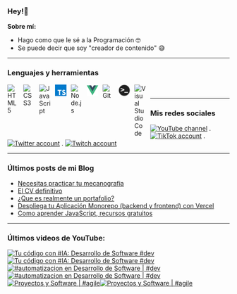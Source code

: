 ### Hey!👋
**Sobre mí:**
- Hago como que le sé a la Programación 🤓 
- Se puede decir que soy "creador de contenido" 😅

---
### Lenguajes y herramientas

<img align="left" alt="HTML5" width="26px" src="https://cdn.jsdelivr.net/gh/devicons/devicon/icons/html5/html5-original.svg" style="padding-right:10px;" />
<img align="left" alt="CSS3" width="26px" src="https://cdn.jsdelivr.net/gh/devicons/devicon/icons/css3/css3-original.svg" style="padding-right:10px;" />
<img align="left" alt="JavaScript" width="26px" src="https://cdn.jsdelivr.net/gh/devicons/devicon/icons/javascript/javascript-original.svg" style="padding-right:10px;" />
<img align="left" alt="Typescript" width="26px" src="https://raw.githubusercontent.com/github/explore/80688e429a7d4ef2fca1e82350fe8e3517d3494d/topics/typescript/typescript.png" style="padding-right:10px;" />
<img align="left" alt="Node.js" width="26px" src="https://cdn.jsdelivr.net/gh/devicons/devicon/icons/nodejs/nodejs-original.svg" style="padding-right:10px;" />
<img align="left" alt="Vue" width="26px" src="https://raw.githubusercontent.com/github/explore/80688e429a7d4ef2fca1e82350fe8e3517d3494d/topics/vue/vue.png" style="padding-right:10px;" />
<img align="left" alt="Git" width="26px" src="https://cdn.jsdelivr.net/gh/devicons/devicon/icons/git/git-original.svg" style="padding-right:10px;" />
<img align="left" alt="Terminal" width="26px" src="https://raw.githubusercontent.com/github/explore/d92924b1d925bb134e308bd29c9de6c302ed3beb/topics/terminal/terminal.png" style="padding-right:10px;" />
<img align="left" alt="Visual Studio Code" width="26px" src="https://cdn.jsdelivr.net/gh/devicons/devicon/icons/vscode/vscode-original.svg" style="padding-right:10px;" />

<br>

---
### Mis redes sociales

[![YouTube channel](https://img.shields.io/youtube/channel/subscribers/UCKMWXwHYoy920OFEN_BM5VQ?style=social)](https://www.youtube.com/@doneberdev)
 . [![TikTok account](https://img.shields.io/endpoint?logo=TikTok&style=social&url=https%3A%2F%2Fdoneber.dev%2Ftiktok-counter%2F)](https://www.tiktok.com/@doneberdev)
 . [![Twitter account](https://img.shields.io/twitter/follow/doneberdev?label=Followers&style=social)](https://twitter.com/doneberdev)
 . [![Twitch account](https://img.shields.io/twitch/status/doneberdev?style=social)](https://twitch.tv/doneberdev)
 
---
### Últimos posts de mi Blog

<!-- BLOG-POST-LIST:START -->
- [Necesitas practicar tu mecanografia](https://doneber.dev/blog/necesitas-practicar-tu-mecanografia/)
- [El CV definitivo](https://doneber.dev/blog/el-cv-definitivo/)
- [¿Que es realmente un portafolio?](https://doneber.dev/blog/que-es-realmente-un-portafolio/)
- [Despliega tu Aplicación Monorepo &lpar;backend y frontend&rpar; con Vercel](https://doneber.dev/blog/despliega-tu-aplicaci%C3%B3n-monorepo-backend-y-frontend-con-vercel/)
- [Como aprender JavaScript, recursos gratuitos](https://doneber.dev/blog/como-aprender-javascript-recursos-gratuitos/)
<!-- BLOG-POST-LIST:END -->
 
---
### Últimos videos de YouTube:

<!-- BEGIN YOUTUBE-CARDS -->
[![Tu código con #IA: Desarrollo de Software #dev](https://ytcards.demolab.com/?id=u1D63bKDiQA&title=Tu+c%C3%B3digo+con+%23IA%3A+Desarrollo+de+Software+%23dev&lang=en&timestamp=1703372425&background_color=%230f0f0f&title_color=%23ffffff&stats_color=%23dedede&max_title_lines=1&width=250&border_radius=5&duration=42 "Tu código con #IA: Desarrollo de Software #dev")](https://www.youtube.com/watch?v=u1D63bKDiQA#gh-dark-mode-only)[![Tu código con #IA: Desarrollo de Software #dev](https://ytcards.demolab.com/?id=u1D63bKDiQA&title=Tu+c%C3%B3digo+con+%23IA%3A+Desarrollo+de+Software+%23dev&lang=en&timestamp=1703372425&background_color=%230d1117&title_color=%23ffffff&stats_color=%23dedede&max_title_lines=1&width=250&border_radius=5&duration=42 "Tu código con #IA: Desarrollo de Software #dev")](https://www.youtube.com/watch?v=u1D63bKDiQA#gh-light-mode-only)
[![#automatizacion en Desarrollo de Software | #dev](https://ytcards.demolab.com/?id=CXYX-gtO0U0&title=%23automatizacion+en+Desarrollo+de+Software+%7C+%23dev&lang=en&timestamp=1703286012&background_color=%230f0f0f&title_color=%23ffffff&stats_color=%23dedede&max_title_lines=1&width=250&border_radius=5&duration=50 "#automatizacion en Desarrollo de Software | #dev")](https://www.youtube.com/watch?v=CXYX-gtO0U0#gh-dark-mode-only)[![#automatizacion en Desarrollo de Software | #dev](https://ytcards.demolab.com/?id=CXYX-gtO0U0&title=%23automatizacion+en+Desarrollo+de+Software+%7C+%23dev&lang=en&timestamp=1703286012&background_color=%230d1117&title_color=%23ffffff&stats_color=%23dedede&max_title_lines=1&width=250&border_radius=5&duration=50 "#automatizacion en Desarrollo de Software | #dev")](https://www.youtube.com/watch?v=CXYX-gtO0U0#gh-light-mode-only)
[![Proyectos y Software | #agile](https://ytcards.demolab.com/?id=-yD_iU5BxzM&title=Proyectos+y+Software+%7C+%23agile&lang=en&timestamp=1703199600&background_color=%230f0f0f&title_color=%23ffffff&stats_color=%23dedede&max_title_lines=1&width=250&border_radius=5&duration=60 "Proyectos y Software | #agile")](https://www.youtube.com/watch?v=-yD_iU5BxzM#gh-dark-mode-only)[![Proyectos y Software | #agile](https://ytcards.demolab.com/?id=-yD_iU5BxzM&title=Proyectos+y+Software+%7C+%23agile&lang=en&timestamp=1703199600&background_color=%230d1117&title_color=%23ffffff&stats_color=%23dedede&max_title_lines=1&width=250&border_radius=5&duration=60 "Proyectos y Software | #agile")](https://www.youtube.com/watch?v=-yD_iU5BxzM#gh-light-mode-only)
<!-- END YOUTUBE-CARDS -->
